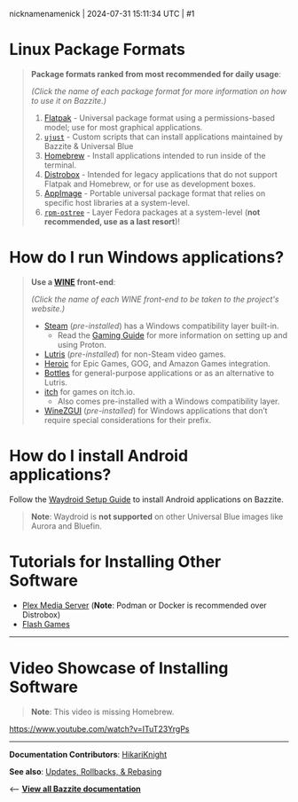 nicknamenamenick | 2024-07-31 15:11:34 UTC | #1

# Linux Package Formats

> **Package formats ranked from most recommended for daily usage**:
>
> _(Click the name of each package format for more information on how to use it on Bazzite.)_
>
> 1. [Flatpak](Flatpak.md) - Universal package format using a permissions-based model; use for most graphical applications.
> 2. [`ujust`](ujust.md) - Custom scripts that can install applications maintained by Bazzite & Universal Blue
> 3. [Homebrew](Homebrew.md) - Install applications intended to run inside of the terminal.
> 4. [Distrobox](Distrobox.md) - Intended for legacy applications that do not support Flatpak and Homebrew, or for use as development boxes.
> 5. [AppImage](AppImage.md) - Portable universal package format that relies on specific host libraries at a system-level.
> 6. [`rpm-ostree`](rpm-ostree.md) - Layer Fedora packages at a system-level (**not recommended, use as a last resort**)!

# How do I run Windows applications?

> **Use a [WINE](https://www.winehq.org/) front-end**:
>
> _(Click the name of each WINE front-end to be taken to the project's website.)_
>
> - [Steam](https://store.steampowered.com/) (_pre-installed_) has a Windows compatibility layer built-in.
>   - Read the [Gaming Guide](https://universal-blue.discourse.group/docs?topic=31) for more information on setting up and using Proton.
> - [Lutris](https://lutris.net/about) (_pre-installed_) for non-Steam video games.
> - [Heroic](https://heroicgameslauncher.com/) for Epic Games, GOG, and Amazon Games integration.
> - [Bottles](https://usebottles.com/) for general-purpose applications or as an alternative to Lutris.
> - [itch](https://flathub.org/apps/io.itch.itch) for games on itch.io.
>   - Also comes pre-installed with a Windows compatibility layer.
> - [WineZGUI](https://github.com/fastrizwaan/WineZGUI) (_pre-installed_) for Windows applications that don’t require special considerations for their prefix.

# How do I install Android applications?

Follow the [Waydroid Setup Guide](Waydroid%20Setup%20Guide.md) to install Android applications on Bazzite.

> **Note**: Waydroid is **not supported** on other Universal Blue images like Aurora and Bluefin.

# Tutorials for Installing Other Software

- [Plex Media Server](https://universal-blue.discourse.group/t/video-tutorial-how-to-install-plex-media-server-using-distrobox-on-bazzite/1999) (**Note**: Podman or Docker is recommended over Distrobox)
- [Flash Games](https://universal-blue.discourse.group/t/how-to-run-old-browser-games-with-web-apps/486)

<hr>

# Video Showcase of Installing Software

> **Note**: This video is missing Homebrew.

<https://www.youtube.com/watch?v=ITuT23YrgPs>

<hr>

**Documentation Contributors**: [HikariKnight](https://github.com/HikariKnight)

**See also**: [Updates, Rollbacks, & Rebasing](Updates,%20Rollbacks,%20&%20Rebasing.md)

<-- [**View all Bazzite documentation**](https://universal-blue.discourse.group/docs?topic=561)
